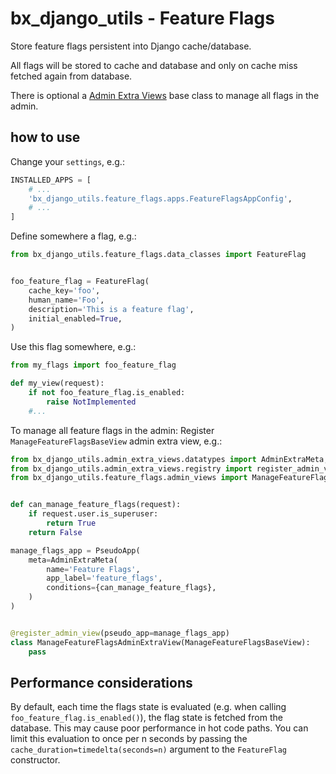 # bx_django_utils - Feature Flags

Store feature flags persistent into Django cache/database.

All flags will be stored to cache and database and only on cache miss fetched again from database.

There is optional a [Admin Extra Views](https://github.com/boxine/bx_django_utils/blob/master/bx_django_utils/admin_extra_views/README.md) base class to manage all flags in the admin.

## how to use

Change your `settings`, e.g.:
```python
INSTALLED_APPS = [
    # ...
    'bx_django_utils.feature_flags.apps.FeatureFlagsAppConfig',
    # ...
]
```


Define somewhere a flag, e.g.:

```python
from bx_django_utils.feature_flags.data_classes import FeatureFlag


foo_feature_flag = FeatureFlag(
    cache_key='foo',
    human_name='Foo',
    description='This is a feature flag',
    initial_enabled=True,
)
```


Use this flag somewhere, e.g.:

```python
from my_flags import foo_feature_flag

def my_view(request):
    if not foo_feature_flag.is_enabled:
        raise NotImplemented
    #...
```


To manage all feature flags in the admin: Register `ManageFeatureFlagsBaseView` admin extra view, e.g.:

```python
from bx_django_utils.admin_extra_views.datatypes import AdminExtraMeta, PseudoApp
from bx_django_utils.admin_extra_views.registry import register_admin_view
from bx_django_utils.feature_flags.admin_views import ManageFeatureFlagsBaseView


def can_manage_feature_flags(request):
    if request.user.is_superuser:
        return True
    return False

manage_flags_app = PseudoApp(
    meta=AdminExtraMeta(
        name='Feature Flags',
        app_label='feature_flags',
        conditions={can_manage_feature_flags},
    )
)


@register_admin_view(pseudo_app=manage_flags_app)
class ManageFeatureFlagsAdminExtraView(ManageFeatureFlagsBaseView):
    pass
```

## Performance considerations

By default, each time the flags state is evaluated (e.g. when calling `foo_feature_flag.is_enabled()`), the flag state is fetched from the database. This may cause poor performance in hot code paths.
You can limit this evaluation to once per n seconds by passing the `cache_duration=timedelta(seconds=n)` argument to the `FeatureFlag` constructor.
